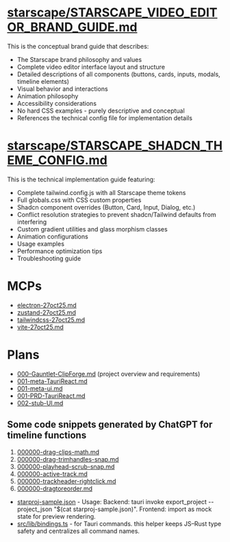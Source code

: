 # [starscape/STARSCAPE_VIDEO_EDITOR_BRAND_GUIDE.md](starscape/STARSCAPE_VIDEO_EDITOR_BRAND_GUIDE.md)
This is the conceptual brand guide that describes:
- The Starscape brand philosophy and values
- Complete video editor interface layout and structure
- Detailed descriptions of all components (buttons, cards, inputs, modals, timeline elements)
- Visual behavior and interactions
- Animation philosophy
- Accessibility considerations
- No hard CSS examples - purely descriptive and conceptual
- References the technical config file for implementation details

# [starscape/STARSCAPE_SHADCN_THEME_CONFIG.md](starscape/STARSCAPE_SHADCN_THEME_CONFIG.md)
This is the technical implementation guide featuring:
- Complete tailwind.config.js with all Starscape theme tokens
- Full globals.css with CSS custom properties
- Shadcn component overrides (Button, Card, Input, Dialog, etc.)
- Conflict resolution strategies to prevent shadcn/Tailwind defaults from interfering
- Custom gradient utilities and glass morphism classes
- Animation configurations
- Usage examples
- Performance optimization tips
- Troubleshooting guide

# MCPs
- [electron-27oct25.md](mcp/electron-27oct25.md)
- [zustand-27oct25.md](mcp/zustand-27oct25.md)
- [tailwindcss-27oct25.md](mcp/tailwindcss-27oct25.md)
- [vite-27oct25.md](mcp/vite-27oct25.md)

# Plans
- [000-Gauntlet-ClipForge.md](plans/000-Gauntlet-ClipForge.md) (project overview and requirements)
- [001-meta-TauriReact.md](plans/001-meta-TauriReact.md)
- [001-meta-ui.md](plans/001-meta-UI.md)
- [001-PRD-TauriReact.md](plans/001-PRD-TauriReact.md)
- [002-stub-UI.md](plans/002-stub-UI.md)

## Some code snippets generated by ChatGPT for timeline functions
1. [000000-drag-clips-math.md](plans/000000-drag-clips-math.md)
2. [000000-drag-trimhandles-snap.md](plans/000000-drag-trimhandles-snap.md)
3. [000000-playhead-scrub-snap.md](plans/000000-playhead-scrubbing-snap.md)
4. [000000-active-track.md](plans/000000-active-track.md)
5. [000000-trackheader-rightclick.md](plans/000000-trackheader-rightclick.md)
6. [000000-dragtoreorder.md](plans/000000-dragtoreorder.md)

- [starproj-sample.json](../example/starproj-sample.json) - Usage: Backend: tauri invoke export_project --project_json "$(cat starproj-sample.json)". Frontend: import as mock state for preview rendering.
- [src/lib/bindings.ts](../src/lib/bindings.ts) - for Tauri commands. this helper keeps JS–Rust type safety and centralizes all command names.
